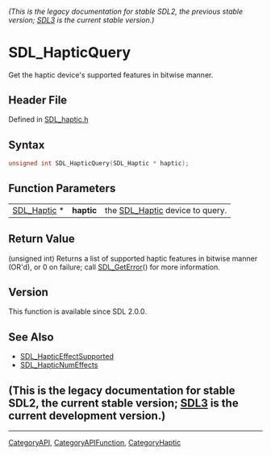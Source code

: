 ###### (This is the legacy documentation for stable SDL2, the previous stable version; [SDL3](https://wiki.libsdl.org/SDL3/) is the current stable version.)
# SDL_HapticQuery

Get the haptic device's supported features in bitwise manner.

## Header File

Defined in [SDL_haptic.h](https://github.com/libsdl-org/SDL/blob/SDL2/include/SDL_haptic.h)

## Syntax

```c
unsigned int SDL_HapticQuery(SDL_Haptic * haptic);
```

## Function Parameters

|                            |            |                                               |
| -------------------------- | ---------- | --------------------------------------------- |
| [SDL_Haptic](SDL_Haptic) * | **haptic** | the [SDL_Haptic](SDL_Haptic) device to query. |

## Return Value

(unsigned int) Returns a list of supported haptic features in bitwise
manner (OR'd), or 0 on failure; call [SDL_GetError](SDL_GetError)() for
more information.

## Version

This function is available since SDL 2.0.0.

## See Also

- [SDL_HapticEffectSupported](SDL_HapticEffectSupported)
- [SDL_HapticNumEffects](SDL_HapticNumEffects)


## (This is the legacy documentation for stable SDL2, the current stable version; [SDL3](https://wiki.libsdl.org/SDL3/) is the current development version.)



----
[CategoryAPI](CategoryAPI), [CategoryAPIFunction](CategoryAPIFunction), [CategoryHaptic](CategoryHaptic)


